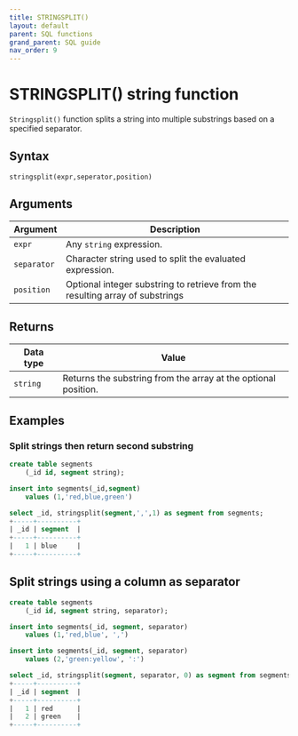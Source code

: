 ```yaml
---
title: STRINGSPLIT()
layout: default
parent: SQL functions
grand_parent: SQL guide
nav_order: 9
---
```


# STRINGSPLIT() string function

`Stringsplit()` function splits a string into multiple substrings based on a specified separator.

## Syntax

```
stringsplit(expr,seperator,position)
```

## Arguments

| Argument | Description |
|---|---|
| `expr` | Any `string` expression. |
| `separator` | Character string used to split the evaluated expression. |
| `position` | Optional integer substring to retrieve from the resulting array of substrings |

## Returns

| Data type | Value |
|---|---|
| `string` | Returns the substring from the array at the optional position. |

## Examples

### Split strings then return second substring

```sql
create table segments
    (_id id, segment string);

insert into segments(_id,segment)
    values (1,'red,blue,green')

select _id, stringsplit(segment,',',1) as segment from segments;
+-----+----------+
| _id | segment  |
+-----+----------+
|   1 | blue     |
+-----+----------+
```

## Split strings using a column as separator

```sql
create table segments
    (_id id, segment string, separator);

insert into segments(_id, segment, separator)
    values (1,'red,blue', ',')

insert into segments(_id, segment, separator)
    values (2,'green:yellow', ':')

select _id, stringsplit(segment, separator, 0) as segment from segments;
+-----+----------+
| _id | segment  |
+-----+----------+
|   1 | red      |
|   2 | green    |
+-----+----------+
```
